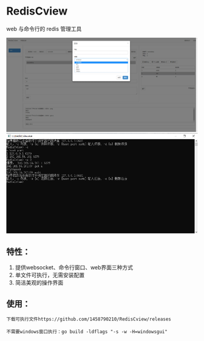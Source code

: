 # RedisCview

 web 与命令行的 redis 管理工具

<p align="center">
  <img src="https://github.com/1458790210/RedisCview/blob/main/web.png" >
  <img src="https://github.com/1458790210/RedisCview/blob/main/client.png" >
</p>

## 特性：

1. 提供websocket、命令行窗口、web界面三种方式
2. 单文件可执行，无需安装配置
3. 简洁美观的操作界面

## 使用：

```
下载可执行文件https://github.com/1458790210/RedisCview/releases

不需要windows窗口执行：go build -ldflags "-s -w -H=windowsgui"
```